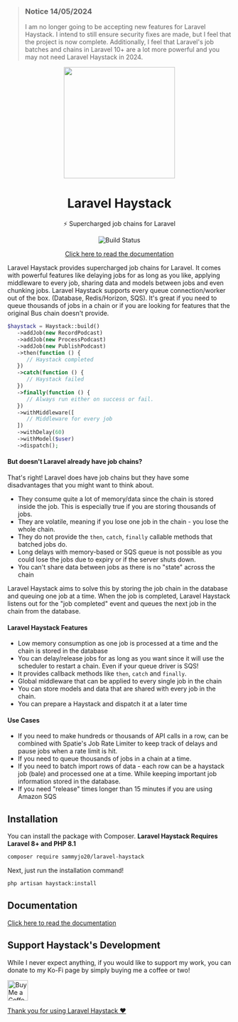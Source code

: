 > ### Notice 14/05/2024
> 
> I am no longer going to be accepting new features for Laravel Haystack. I intend to still ensure security fixes 
> are made, but I feel that the project is now complete. Additionally, I feel that Laravel's job batches and
> chains in Laravel 10+ are a lot more powerful and you may not need Laravel Haystack in 2024.

<div align="center">
    
<img src="https://user-images.githubusercontent.com/29132017/181642184-e95e6214-2ff0-4a32-985e-938432b7b3f5.jpeg" width="250">

# Laravel Haystack
⚡️ Supercharged job chains for Laravel

![Build Status](https://github.com/sammyjo20/laravel-haystack/actions/workflows/tests.yml/badge.svg)

[Click here to read the documentation](https://docs.laravel-haystack.dev)

</div>

Laravel Haystack provides supercharged job chains for Laravel. It comes with powerful features like delaying jobs for as long as you like, applying middleware to every job, sharing data and models between jobs and even chunking jobs. Laravel Haystack supports every queue connection/worker out of the box. (Database, Redis/Horizon, SQS). It's great if you need to queue thousands of jobs in a chain or if you are looking for features that the original Bus chain doesn't provide.

```php
$haystack = Haystack::build()
   ->addJob(new RecordPodcast)
   ->addJob(new ProcessPodcast)
   ->addJob(new PublishPodcast)
   ->then(function () {
      // Haystack completed
   })
   ->catch(function () {
      // Haystack failed
   })
   ->finally(function () {
      // Always run either on success or fail.
   })
   ->withMiddleware([
      // Middleware for every job
   ])
   ->withDelay(60)
   ->withModel($user)
   ->dispatch();
```

#### But doesn't Laravel already have job chains?

That's right! Laravel does have job chains but they have some disadvantages that you might want to think about.

* They consume quite a lot of memory/data since the chain is stored inside the job. This is especially true if you are storing thousands of jobs.
* They are volatile, meaning if you lose one job in the chain - you lose the whole chain.
* They do not provide the `then`, `catch`, `finally` callable methods that batched jobs do.
* Long delays with memory-based or SQS queue is not possible as you could lose the jobs due to expiry or if the server shuts down.
* You can't share data between jobs as there is no "state" across the chain

Laravel Haystack aims to solve this by storing the job chain in the database and queuing one job at a time. When the job is completed, Laravel Haystack listens out for the "job completed" event and queues the next job in the chain from the database.

#### Laravel Haystack Features

* Low memory consumption as one job is processed at a time and the chain is stored in the database
* You can delay/release jobs for as long as you want since it will use the scheduler to restart a chain. Even if your queue driver is SQS!
* It provides callback methods like `then`, `catch` and `finally`.
* Global middleware that can be applied to every single job in the chain
* You can store models and data that are shared with every job in the chain.
* You can prepare a Haystack and dispatch it at a later time

#### Use Cases

* If you need to make hundreds or thousands of API calls in a row, can be combined with Spatie's Job Rate Limiter to keep track of delays and pause jobs when a rate limit is hit.
* If you need to queue thousands of jobs in a chain at a time.
* If you need to batch import rows of data - each row can be a haystack job (bale) and processed one at a time. While keeping important job information stored in the database.
* If you need "release" times longer than 15 minutes if you are using Amazon SQS

## Installation

You can install the package with Composer. **Laravel Haystack Requires Laravel 8+ and PHP 8.1**

```bash
composer require sammyjo20/laravel-haystack
```

Next, just run the installation command!

```bash
php artisan haystack:install
```

## Documentation

[Click here to read the documentation](https://docs.laravel-haystack.dev)

## Support Haystack's Development
While I never expect anything, if you would like to support my work, you can donate to my Ko-Fi page by simply buying me a coffee or two!

<a href='https://ko-fi.com/sammyjo20' target='_blank'><img height='35' style='border:0px;height:46px;' src='https://az743702.vo.msecnd.net/cdn/kofi3.png?v=0' border='0' alt='Buy Me a Coffee at ko-fi.com' />

Thank you for using Laravel Haystack ❤️
